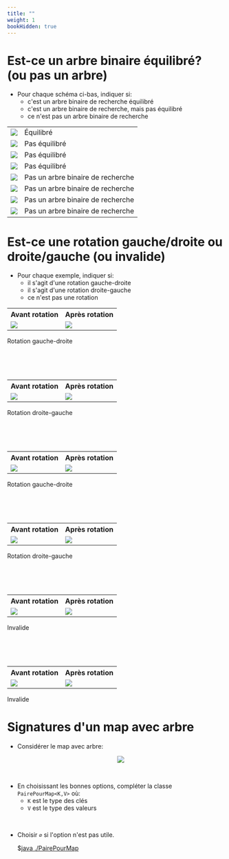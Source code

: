 ```yaml
---
title: ""
weight: 1
bookHidden: true
---
```



<style>
pre > code {
    -webkit-touch-callout: text;
    -webkit-user-select: text;
    -khtml-user-select: text;
    -moz-user-select: text;
    -ms-user-select: text;
    user-select: text;
}
.pseudo {
    -webkit-touch-callout: text;
    -webkit-user-select: text;
    -khtml-user-select: text;
    -moz-user-select: text;
    -ms-user-select: text;
    user-select: text;
}
</style>

# Est-ce un arbre binaire équilibré? (ou pas un arbre)

* Pour chaque schéma ci-bas, indiquer si:
    * c'est un arbre binaire de recherche équilibré
    * c'est un arbre binaire de recherche, mais pas équilibré
    * ce n'est pas un arbre binaire de recherche


<table>
<tr>
<td>
        <img src="https://ciboulot.ca/cegep/420-3C6-MO/modules/05/04/mini_test_theorie/q01/01.svg"/>
</td>
<td>
Équilibré
</td>
</tr>


<tr>
<td>
        <img src="https://ciboulot.ca/cegep/420-3C6-MO/modules/05/04/mini_test_theorie/q01/02.svg"/>
</td>
<td>
Pas équilibré
</td>
</tr>

<tr>
<td>
        <img src="https://ciboulot.ca/cegep/420-3C6-MO/modules/05/04/mini_test_theorie/q01/03.svg"/>
</td>
<td>
Pas équilibré
</td>
</tr>

<tr>
<td>
        <img src="https://ciboulot.ca/cegep/420-3C6-MO/modules/05/04/mini_test_theorie/q01/03.svg"/>
</td>
<td>
Pas équilibré
</td>
</tr>

<tr>
<td>
        <img src="https://ciboulot.ca/cegep/420-3C6-MO/modules/05/04/mini_test_theorie/q01/_01.svg"/>
</td>
<td>
Pas un arbre binaire de recherche
</td>
</tr>

<tr>
<td>
        <img src="https://ciboulot.ca/cegep/420-3C6-MO/modules/05/04/mini_test_theorie/q01/_02.svg"/>
</td>
<td>
Pas un arbre binaire de recherche
</td>
</tr>

<tr>
<td>
        <img src="https://ciboulot.ca/cegep/420-3C6-MO/modules/05/04/mini_test_theorie/q01/_03.svg"/>
</td>
<td>
Pas un arbre binaire de recherche
</td>
</tr>

<tr>
<td>
        <img src="https://ciboulot.ca/cegep/420-3C6-MO/modules/05/04/mini_test_theorie/q01/_04.svg"/>
</td>
<td>
Pas un arbre binaire de recherche
</td>
</tr>



</table>

# Est-ce une rotation gauche/droite ou droite/gauche (ou invalide)

* Pour chaque exemple, indiquer si:
    * il s'agit d'une rotation gauche-droite
    * il s'agit d'une rotation droite-gauche
    * ce n'est pas une rotation

<table>
<tr>
<th>Avant rotation</th>
<th>Après rotation</th>
</tr>
<tr>
<td>
        <img src="https://ciboulot.ca/cegep/420-3C6-MO/modules/05/04/mini_test_theorie/q02/01.svg"/>
</td>
<td>
        <img src="https://ciboulot.ca/cegep/420-3C6-MO/modules/05/04/mini_test_theorie/q02/02.svg"/>
</td>
</tr>
</table>

Rotation gauche-droite

<br>
<br>
<br>



<table>
<tr>
<th>Avant rotation</th>
<th>Après rotation</th>
</tr>
<tr>
<td>
        <img src="https://ciboulot.ca/cegep/420-3C6-MO/modules/05/04/mini_test_theorie/q02/02.svg"/>
</td>
<td>
        <img src="https://ciboulot.ca/cegep/420-3C6-MO/modules/05/04/mini_test_theorie/q02/01.svg"/>
</td>
</tr>
</table>

Rotation droite-gauche


<br>
<br>
<br>

<table>
<tr>
<th>Avant rotation</th>
<th>Après rotation</th>
</tr>
<tr>
<td>
        <img src="https://ciboulot.ca/cegep/420-3C6-MO/modules/05/04/mini_test_theorie/q02/03.svg"/>
</td>
<td>
        <img src="https://ciboulot.ca/cegep/420-3C6-MO/modules/05/04/mini_test_theorie/q02/04.svg"/>
</td>
</tr>
</table>

Rotation gauche-droite


<br>
<br>
<br>

<table>
<tr>
<th>Avant rotation</th>
<th>Après rotation</th>
</tr>
<tr>
<td>
        <img src="https://ciboulot.ca/cegep/420-3C6-MO/modules/05/04/mini_test_theorie/q02/04.svg"/>
</td>
<td>
        <img src="https://ciboulot.ca/cegep/420-3C6-MO/modules/05/04/mini_test_theorie/q02/03.svg"/>
</td>
</tr>
</table>

Rotation droite-gauche

<br>
<br>
<br>


<table>
<tr>
<th>Avant rotation</th>
<th>Après rotation</th>
</tr>
<tr>
<td>
        <img src="https://ciboulot.ca/cegep/420-3C6-MO/modules/05/04/mini_test_theorie/q02/01.svg"/>
</td>
<td>
        <img src="https://ciboulot.ca/cegep/420-3C6-MO/modules/05/04/mini_test_theorie/q02/_02.svg"/>
</td>
</tr>
</table>

Invalide

<br>
<br>
<br>


<table>
<tr>
<th>Avant rotation</th>
<th>Après rotation</th>
</tr>
<tr>
<td>
        <img src="https://ciboulot.ca/cegep/420-3C6-MO/modules/05/04/mini_test_theorie/q02/03.svg"/>
</td>
<td>
        <img src="https://ciboulot.ca/cegep/420-3C6-MO/modules/05/04/mini_test_theorie/q02/_04.svg"/>
</td>
</tr>
</table>

Invalide



# Signatures d'un map avec arbre

* Considérer le map avec arbre:

    <center>
        <img src="https://ciboulot.ca/cegep/420-3C6-MO/modules/05/04/theorie/arbre_paires.svg"/>
    </center>

<br>

* En choisissant les bonnes options, compléter la classe `PairePourMap<K,V>` où:
    * `K` est le type des clés
    * `V` est le type des valeurs

<br>

* Choisir `∅` si l'option n'est pas utile.

    $[java ./PairePourMap]()
